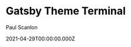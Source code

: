 ---
title: Gatsby Theme Terminal
github: https://github.com/PaulieScanlon/gatsby-theme-terminal
demo: https://gatsbythemeterminal.gatsbyjs.io/
license: null
author: Paul Scanlon
author_link: ''
author_twitter: pauliescanlon
date: 2021-04-29T00:00:00.000Z
ssg:
  - Gatsby
cms: null
css: null
category: null
description: >-
  Gatsby Theme Terminal aims to be a zero component theme. It provides data
  components to aid in the abstraction of presentational and data layers which
  together provide the most flexibility.
draft: true
publish_date: '2020-02-16T05:43:08Z'
update_date: '2021-11-03T19:08:20Z'
github_star: 306
github_fork: 35
---